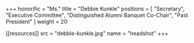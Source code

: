 +++
honorific = "Ms."
title = "Debbie Kunkle"
positions = [
  "Secretary",
  "Executive Committee",
  "Distinguished Alumni Banquet Co-Chair",
  "Past President"
]
weight = 20

[[resources]]
  src  = "debbie-kunkle.jpg"
  name = "headshot"
+++
